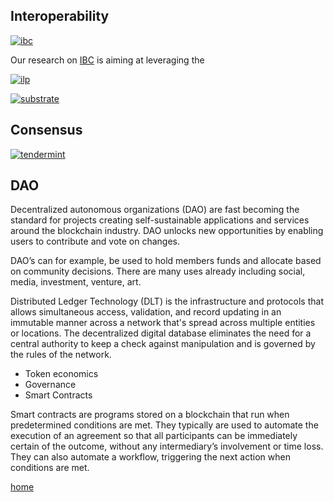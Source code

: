 
## Interoperability 

[![ibc](img/cosmos.png)](https://cosmos.network)

Our research on [IBC](https://ibc.cosmos.network/) is aiming at leveraging the 


[![ilp](img/ilp.png)](https://interledger.org)

[![substrate](img/substrate.png)](https://substrate.io)

## Consensus

[![tendermint](img/tendermint.png)](https://tendermint.com)

## DAO

Decentralized autonomous organizations (DAO) are fast becoming the standard for projects creating self-sustainable applications and services around the blockchain industry. DAO unlocks new opportunities by enabling users to contribute and vote on changes.

DAO’s can for example, be used to hold members funds and allocate based on community decisions. There are many uses already including social, media, investment, venture, art.

Distributed Ledger Technology (DLT) is the infrastructure and protocols that allows simultaneous access, validation, and record updating in an immutable manner across a network that's spread across multiple entities or locations. The decentralized digital database eliminates the need for a central authority to keep a check against manipulation and is governed by the rules of the network. 

*   Token economics
*   Governance
*   Smart Contracts

Smart contracts are programs stored on a blockchain that run when predetermined conditions are met. They typically are used to automate the execution of an agreement so that all participants can be immediately certain of the outcome, without any intermediary’s involvement or time loss. They can also automate a workflow, triggering the next action when conditions are met.

[home](home.md)